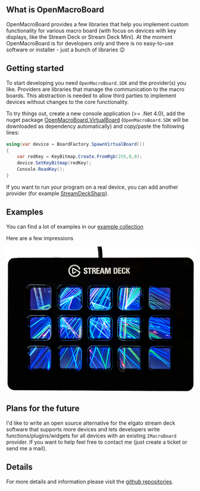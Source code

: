 ## What is OpenMacroBoard
OpenMacroBoard provides a few libraries that help you implement custom functionality for various macro board (with focus on devices with key displays, like the Stream Deck or Stream Deck Mini). At the moment OpenMacroBoard is for developers only and there is no easy-to-use software or installer - just a bunch of libraries :wink:

## Getting started
To start developing you need `OpenMacroBoard.SDK` and the provider(s) you like. Providers are libraries that manage the communication to the macro boards. This abstraction is needed to allow third parties to implement devices without changes to the core functionality.

To try things out, create a new console application (>= .Net 4.0), add the nuget package [OpenMacroBoard.VirtualBoard](https://www.nuget.org/packages/OpenMacroBoard.VirtualBoard/) (`OpenMacroBoard.SDK` will be downloaded as dependency automatically) and copy/paste the following lines:

```c#
using(var device = BoardFactory.SpawnVirtualBoard())
{
    var redKey = KeyBitmap.Create.FromRgb(255,0,0);
    device.SetKeyBitmap(redKey);
    Console.ReadKey();
}
```

If you want to run your program on a real device, you can add another provider (for example [StreamDeckSharp](https://www.nuget.org/packages/StreamDeckSharp/)).

## Examples
You can find a lot of examples in our [example collection](https://github.com/OpenMacroBoard/OpenMacroBoard.ExampleCollection)

Here are a few impressions

![Lasershow on StreamDeck](/assets/images/lasershow.png)

## Plans for the future
I'd like to write an open source alternative for the elgato stream deck software that supports more devices and lets developers write functions/plugins/widgets for all devices with an existing `IMacroBoard` provider. If you want to help feel free to contact me (just create a ticket or send me a mail).

## Details
For more details and information please visit the [github repositories](https://github.com/OpenMacroBoard).
